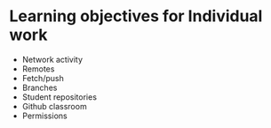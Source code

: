 # Learning objectives for Individual work

* Network activity
* Remotes
* Fetch/push
* Branches
* Student repositories
* Github classroom
* Permissions